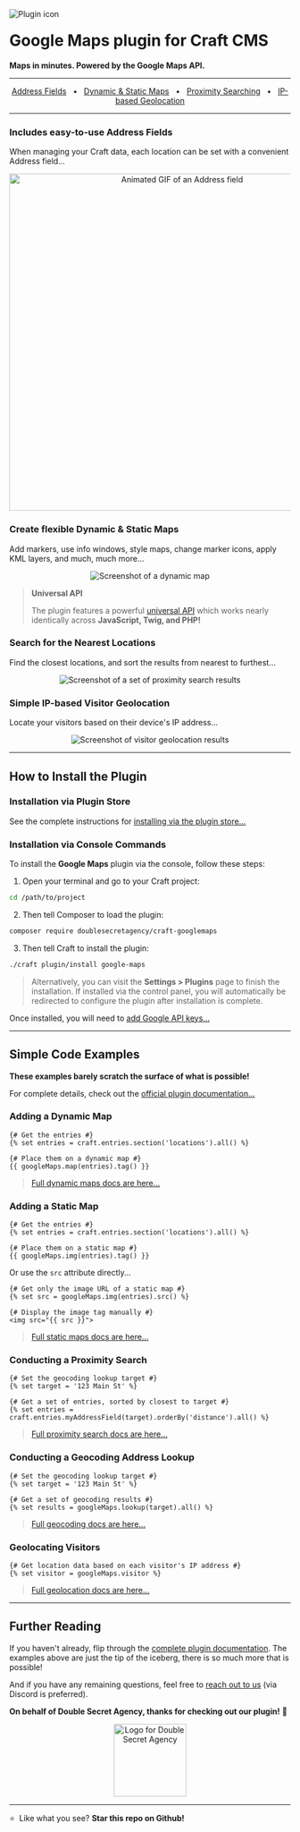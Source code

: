 <img align="left" src="https://plugins.doublesecretagency.com/google-maps/images/icon.svg" alt="Plugin icon">

# Google Maps plugin for Craft CMS

**Maps in minutes. Powered by the Google Maps API.**

---

<div align="center">
  <a href="#includes-easy-to-use-address-fields">Address Fields</a> &nbsp;&nbsp;&bull;&nbsp;&nbsp;
  <a href="#create-flexible-dynamic--static-maps">Dynamic & Static Maps</a> &nbsp;&nbsp;&bull;&nbsp;&nbsp;
  <a href="#search-for-the-nearest-locations">Proximity Searching</a> &nbsp;&nbsp;&bull;&nbsp;&nbsp;
  <a href="#simple-ip-based-visitor-geolocation">IP-based Geolocation</a>
</div>

---

### Includes easy-to-use Address Fields

When managing your Craft data, each location can be set with a convenient Address field...

<p align="center">
    <img width="603" src="http://beta.doublesecretagency.com/images/address-field.gif?v=1" alt="Animated GIF of an Address field">
</p>

### Create flexible Dynamic & Static Maps

Add markers, use info windows, style maps, change marker icons, apply KML layers, and much, much more...

<p align="center">
    <img src="http://beta.doublesecretagency.com/images/dynamic-map.png?v=1" alt="Screenshot of a dynamic map">
</p>

>**Universal API**
>
>The plugin features a powerful [universal API](https://plugins.doublesecretagency.com/google-maps/dynamic-maps/universal-api/) which works nearly identically across **JavaScript, Twig, and PHP!**

### Search for the Nearest Locations

Find the closest locations, and sort the results from nearest to furthest...

<p align="center">
    <img src="http://beta.doublesecretagency.com/images/proximity-search.png?v=1" alt="Screenshot of a set of proximity search results">
</p>

### Simple IP-based Visitor Geolocation

Locate your visitors based on their device's IP address...

<p align="center">
    <img src="http://beta.doublesecretagency.com/images/geolocation.png?v=1" alt="Screenshot of visitor geolocation results">
</p>

---

## How to Install the Plugin

### Installation via Plugin Store

See the complete instructions for [installing via the plugin store...](https://plugins.doublesecretagency.com/google-maps/getting-started/#installation-via-plugin-store)

### Installation via Console Commands

To install the **Google Maps** plugin via the console, follow these steps:

1. Open your terminal and go to your Craft project:

```sh
cd /path/to/project
```

2. Then tell Composer to load the plugin:

```sh
composer require doublesecretagency/craft-googlemaps
```

3. Then tell Craft to install the plugin:

```sh
./craft plugin/install google-maps
```

>Alternatively, you can visit the **Settings > Plugins** page to finish the installation. If installed via the control panel, you will automatically be redirected to configure the plugin after installation is complete.

Once installed, you will need to [add Google API keys...](https://plugins.doublesecretagency.com/google-maps/getting-started/api-keys/)

---

## Simple Code Examples

**These examples barely scratch the surface of what is possible!**

For complete details, check out the [official plugin documentation...](https://plugins.doublesecretagency.com/google-maps/)

### Adding a Dynamic Map

```twig
{# Get the entries #}
{% set entries = craft.entries.section('locations').all() %}

{# Place them on a dynamic map #}
{{ googleMaps.map(entries).tag() }}
```

> [Full dynamic maps docs are here...](https://plugins.doublesecretagency.com/google-maps/dynamic-maps/)

### Adding a Static Map

```twig
{# Get the entries #}
{% set entries = craft.entries.section('locations').all() %}

{# Place them on a static map #}
{{ googleMaps.img(entries).tag() }}
```

Or use the `src` attribute directly...

```twig
{# Get only the image URL of a static map #}
{% set src = googleMaps.img(entries).src() %}

{# Display the image tag manually #}
<img src="{{ src }}">
```

> [Full static maps docs are here...](https://plugins.doublesecretagency.com/google-maps/static-maps/)

### Conducting a Proximity Search

```twig
{# Set the geocoding lookup target #}
{% set target = '123 Main St' %}

{# Get a set of entries, sorted by closest to target #}
{% set entries = craft.entries.myAddressField(target).orderBy('distance').all() %}
```

> [Full proximity search docs are here...](https://plugins.doublesecretagency.com/google-maps/proximity-search/)

### Conducting a Geocoding Address Lookup

```twig
{# Set the geocoding lookup target #}
{% set target = '123 Main St' %}

{# Get a set of geocoding results #}
{% set results = googleMaps.lookup(target).all() %}
```

> [Full geocoding docs are here...](https://plugins.doublesecretagency.com/google-maps/geocoding/)

### Geolocating Visitors

```twig
{# Get location data based on each visitor's IP address #}
{% set visitor = googleMaps.visitor %}
```

> [Full geolocation docs are here...](https://plugins.doublesecretagency.com/google-maps/geolocation/)

---

## Further Reading

If you haven't already, flip through the [complete plugin documentation](https://plugins.doublesecretagency.com/google-maps/). The examples above are just the tip of the iceberg, there is so much more that is possible!

And if you have any remaining questions, feel free to [reach out to us](https://www.doublesecretagency.com/contact) (via Discord is preferred).

**On behalf of Double Secret Agency, thanks for checking out our plugin!** 🍺

<p align="center">
    <img width="130" src="https://www.doublesecretagency.com/resources/images/dsa-transparent.png" alt="Logo for Double Secret Agency">
</p>

---

⭐&nbsp; Like what you see? **Star this repo on Github!**
